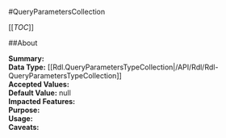 #QueryParametersCollection

[[_TOC_]]

##About

**Summary:**   
**Data Type:** [[Rdl.QueryParametersTypeCollection|/API/Rdl/Rdl-QueryParametersTypeCollection]]  
**Accepted Values:**   
**Default Value:** null  
**Impacted Features:**   
**Purpose:**   
**Usage:**   
**Caveats:**   

